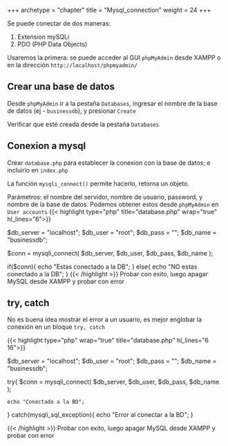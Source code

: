 +++
archetype = "chapter"
title = "Mysql_connection"
weight = 24
+++

Se puede conectar de dos maneras:
1. Extension mySQLi
2. PDO (PHP Data Objects)

Usaremos la primera: se puede acceder al GUI `phpMyAdmin` desde XAMPP o en la dirección `http://localhost/phpmyadmin/`

## Crear una base de datos
Desde `phpMyAdmin` ir a la pestaña `Databases`, ingresar el nombre de la base de datos (ej - `businessdb`), y presionar `Create`

Verificar que esté creada desde la pestaña `Databases`

## Conexion a mysql
Crear `database.php` para establecer la conexion con la base de datos; e incluirlo en `index.php`

La función `mysqli_connect()` permite hacerlo, retorna un objeto. 

Parámetros: el nombre del servidor, nombre de usuario, password, y nombre de la base de datos. Podemos obtener estos desde `phpMyAdmin` en `User accounts`
{{< highlight type="php" title="database.php" wrap="true" hl_lines="6">}}

$db_server = "localhost";
$db_user = "root";
$db_pass = "";
$db_name = "businessdb";

$conn = mysqli_connect(
    $db_server,
    $db_user,
    $db_pass,
    $db_name
);

if($conn){
    echo "Estas conectado a la DB";
}
else{
    echo "NO estas conectado a la DB";
}
{{< /highlight >}}
Probar con exito, luego apagar MySQL desde XAMPP y probar con error

## try, catch
No es buena idea mostrar el error a un usuario, es mejor englobar la conexión en un bloque `try, catch`

{{< highlight  type="php" wrap="true" title="database.php" hl_lines="6 16">}}

$db_server = "localhost";
$db_user = "root";
$db_pass = "";
$db_name = "businessdb";

try{
    $conn = mysqli_connect(
        $db_server,
        $db_user,
        $db_pass,
        $db_name
    );

    echo "Conectado a la BD";
}
catch(mysqli_sql_exception){
    echo "Error al conectar a la BD";
}

{{< /highlight >}}
Probar con exito, luego apagar MySQL desde XAMPP y probar con error
